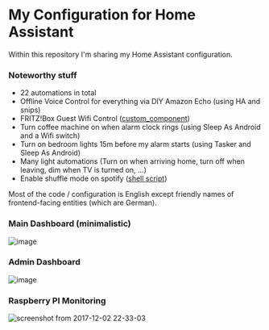 # My Configuration for Home Assistant

Within this repository I'm sharing my Home Assistant configuration.

### Noteworthy stuff
- 22 automations in total
- Offline Voice Control for everything via DIY Amazon Echo (using HA and snips)
- FRITZ!Box Guest Wifi Control ([custom_component](https://github.com/mammuth/home-assistant-configuration/blob/master/custom_components/fritzbox_guestwifi.py))
- Turn coffee machine on when alarm clock rings (using Sleep As Android and a Wifi switch)
- Turn on bedroom lights 15m before my alarm starts (using Tasker and Sleep As Android)
- Many light automations (Turn on when arriving home, turn off when leaving, dim when TV is turned on, ...)
- Enable shuffle mode on spotify ([shell script](https://github.com/mammuth/home-assistant-configuration/blob/master/shell_commands/shuffle_spotify.sh))


Most of the code / configuration is English except friendly names of frontend-facing entities (which are German).

### Main Dashboard (minimalistic)
![image](https://user-images.githubusercontent.com/3121306/36357333-c67e64a6-14fc-11e8-91fc-faf7d6ee2748.png)

### Admin Dashboard
![image](https://user-images.githubusercontent.com/3121306/36357326-a3d87126-14fc-11e8-8270-600feca50ac0.png)

### Raspberry PI Monitoring
![screenshot from 2017-12-02 22-33-03](https://user-images.githubusercontent.com/3121306/33519912-c9be9278-d7b0-11e7-8baa-3405679b56d2.png)

